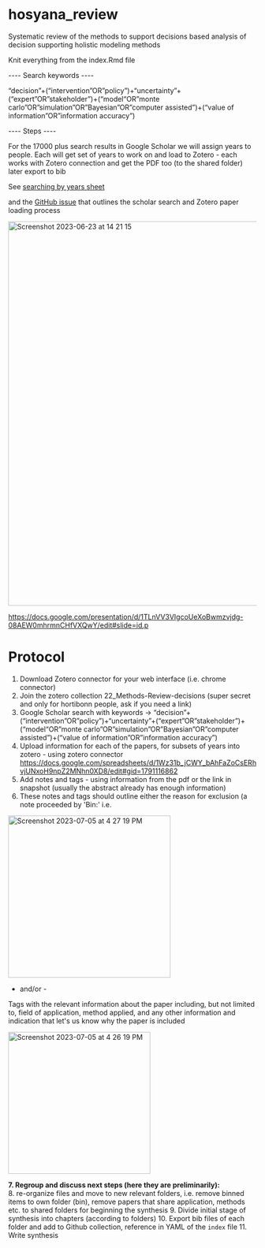 # hosyana_review

Systematic review of the methods to support decisions based analysis of decision supporting holistic modeling methods

Knit everything from the index.Rmd file

---- Search keywords ----

“decision”+(“intervention”OR”policy”)+“uncertainty”+(“expert”OR”stakeholder”)+(“model“OR”monte carlo”OR”simulation”OR”Bayesian”OR”computer assisted”)+(“value of information”OR”information accuracy”)

---- Steps ----

For the 17000 plus search results in Google Scholar we will assign years to people. Each will get set of years to work on and load to Zotero - each works with Zotero connection and get the PDF too (to the shared folder) later export to bib

See [searching by years sheet](https://docs.google.com/spreadsheets/d/1Wz31b_jCWY_bAhFaZoCsERhvjUNxoH9npZ2MNhn0XD8/edit#gid=1791116862)


and the [GitHub issue](https://github.com/CWWhitney/hosyana_review/issues/3) that outlines the scholar search and Zotero paper loading process 


<img width="780" alt="Screenshot 2023-06-23 at 14 21 15" src="https://github.com/CWWhitney/hosyana_review/assets/19190662/8a33d9ec-2361-4942-935c-c6f9db947a09">


https://docs.google.com/presentation/d/1TLnVV3VIgcoUeXoBwmzvjdg-08AEW0mhrmnCHfVXQwY/edit#slide=id.p

# Protocol

1. Download Zotero connector for your web interface (i.e. chrome connector)
2. Join the zotero collection 22_Methods-Review-decisions (super secret and only for hortibonn people, ask if you need a link)
3. Google Scholar search with keywords -> “decision”+(“intervention”OR”policy”)+“uncertainty”+(“expert”OR”stakeholder”)+(“model“OR”monte carlo”OR”simulation”OR”Bayesian”OR”computer assisted”)+(“value of information”OR”information accuracy”)
4. Upload information for each of the papers, for subsets of years into zotero - using zotero connector https://docs.google.com/spreadsheets/d/1Wz31b_jCWY_bAhFaZoCsERhvjUNxoH9npZ2MNhn0XD8/edit#gid=1791116862
5. Add notes and tags - using information from the pdf or the link in snapshot (usually the abstract already has enough information)
6. These notes and tags should outline either the reason for exclusion (a note proceeded by 'Bin:' i.e.

<img width="329" alt="Screenshot 2023-07-05 at 4 27 19 PM" src="https://github.com/CWWhitney/hosyana_review/assets/19190662/744c6402-0e01-45be-a1a0-d01a97a1243e">

 - and/or - 

Tags with the relevant information about the paper including, but not limited to, field of application, method applied, and any other information and indication that let's us know why the paper is included

<img width="288" alt="Screenshot 2023-07-05 at 4 26 19 PM" src="https://github.com/CWWhitney/hosyana_review/assets/19190662/3b167c7a-de9c-4917-a97c-d8b61eb6d867">

**7. Regroup and discuss next steps (here they are preliminarily):**  
8. re-organize files and move to new relevant folders, i.e. remove binned items to own folder (bin), remove papers that share application, methods etc. to shared folders for beginning the synthesis
9. Divide initial stage of synthesis into chapters (according to folders)
10. Export bib files of each folder  and add to Github collection, reference in YAML of the `index` file
11. Write synthesis 

